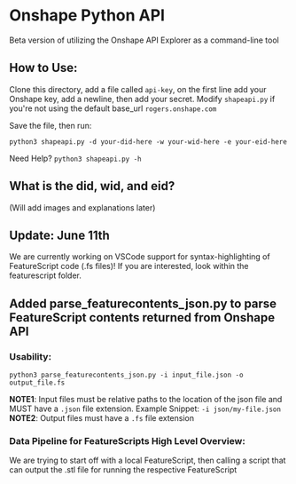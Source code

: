 # Onshape Python API 
Beta version of utilizing the Onshape API Explorer as a command-line tool 

## How to Use: 
Clone this directory, add a file called `api-key`, on the first line add your Onshape key, add a newline, then add your secret. Modify `shapeapi.py` if you're not using the default base_url 
`rogers.onshape.com`

Save the file, then run: 

`python3 shapeapi.py -d your-did-here -w your-wid-here -e your-eid-here`

Need Help? 
`python3 shapeapi.py -h`

## What is the did, wid, and eid? 
(Will add images and explanations later)

## Update: June 11th
We are currently working on VSCode support for syntax-highlighting of FeatureScript code (.fs files)! If you are interested, look within the featurescript folder. 

## Added parse_featurecontents_json.py to parse FeatureScript contents returned from Onshape API 

### Usability: 
`python3 parse_featurecontents_json.py -i input_file.json -o output_file.fs` 

**NOTE1**: Input files must be relative paths to the location of the json file and MUST have a `.json` file extension. 
Example Snippet: `-i json/my-file.json` 
**NOTE2**: Output files must have a `.fs` file extension

### Data Pipeline for FeatureScripts High Level Overview:
We are trying to start off with a local FeatureScript, then calling a script that can output the .stl file for running the respective FeatureScript
